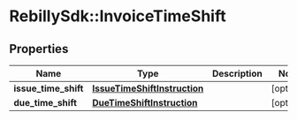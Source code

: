 # RebillySdk::InvoiceTimeShift

## Properties
Name | Type | Description | Notes
------------ | ------------- | ------------- | -------------
**issue_time_shift** | [**IssueTimeShiftInstruction**](IssueTimeShiftInstruction.md) |  | [optional] 
**due_time_shift** | [**DueTimeShiftInstruction**](DueTimeShiftInstruction.md) |  | [optional] 

